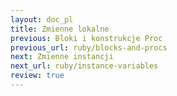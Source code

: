 ```yaml
---
layout: doc_pl
title: Zmienne lokalne
previous: Bloki i konstrukcje Proc
previous_url: ruby/blocks-and-procs
next: Zmienne instancji
next_url: ruby/instance-variables
review: true
---
```

